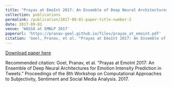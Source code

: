 ```yaml
---
title: "Prayas at EmoInt 2017: An Ensemble of Deep Neural Architectures for Emotion Intensity Prediction in Tweets"
collection: publications
permalink: /publication/2017-09-01-paper-title-number-2
date: 2017-09-01
venue: 'WASSA at EMNLP 2017'
paperurl: 'https://pranav-goel.github.io/files/prayas_at_emoint.pdf'
citation: 'Goel, Pranav, et al. "Prayas at EmoInt 2017: An Ensemble of Deep Neural Architectures for Emotion Intensity Prediction in Tweets." Proceedings of the 8th Workshop on Computational Approaches to Subjectivity, Sentiment and Social Media Analysis. 2017.'
---
```


[Download paper here](https://pranav-goel.github.io/files/prayas_at_emoint.pdf)

Recommended citation: Goel, Pranav, et al. "Prayas at EmoInt 2017: An Ensemble of Deep Neural Architectures for Emotion Intensity Prediction in Tweets." Proceedings of the 8th Workshop on Computational Approaches to Subjectivity, Sentiment and Social Media Analysis. 2017.
